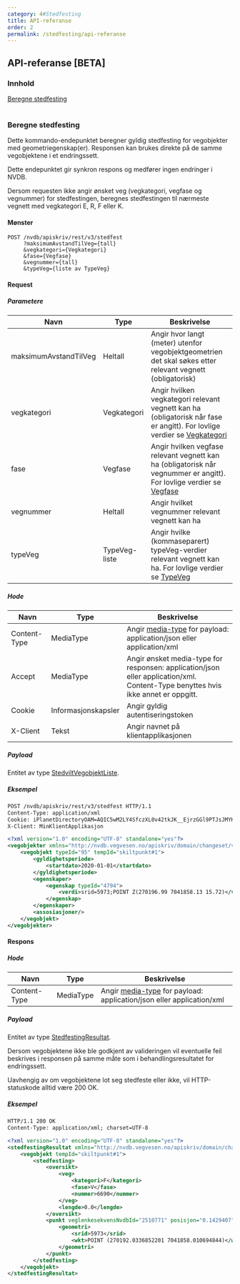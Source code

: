 ```yaml
---
category: 4#Stedfesting
title: API-referanse
order: 2
permalink: /stedfesting/api-referanse
---
```


## API-referanse [BETA]

### Innhold

[Beregne stedfesting](#beregne-stedfesting)  
<br/>


### Beregne stedfesting

Dette kommando-endepunktet beregner gyldig stedfesting for vegobjekter med geometriegenskap(er). Responsen kan brukes
direkte på de samme vegobjektene i et endringssett.

Dette endepunktet gir synkron respons og medfører ingen endringer i NVDB.

Dersom requesten ikke angir ønsket veg (vegkategori, vegfase og vegnummer) for stedfestingen, beregnes stedfestingen til nærmeste
vegnett med vegkategori E, R, F eller K.

#### Mønster

```
POST /nvdb/apiskriv/rest/v3/stedfest
     ?maksimumAvstandTilVeg={tall}
     &vegkategori={Vegkategori}
     &fase={Vegfase}
     &vegnummer={tall}
     &typeVeg={liste av TypeVeg}
```

#### Request

##### Parametere

Navn|Type|Beskrivelse
-|-|-
maksimumAvstandTilVeg|Heltall|Angir hvor langt (meter) utenfor vegobjektgeometrien det skal søkes etter relevant vegnett (obligatorisk)
vegkategori|Vegkategori|Angir hvilken vegkategori relevant vegnett kan ha (obligatorisk når fase er angitt). For lovlige verdier se [Vegkategori](https://www.vegvesen.no/nvdb/apiskriv/rest/v3/stedfest/vegkategori.xsd)
fase|Vegfase|Angir hvilken vegfase relevant vegnett kan ha (obligatorisk når vegnummer er angitt). For lovlige verdier se [Vegfase](https://www.vegvesen.no/nvdb/apiskriv/rest/v3/stedfest/vegfase.xsd)
vegnummer|Heltall|Angir hvilket vegnummer relevant vegnett kan ha
typeVeg|TypeVeg-liste|Angir hvilke (kommaseparert) typeVeg-verdier relevant vegnett kan ha. For lovlige verdier se [TypeVeg](https://www.vegvesen.no/nvdb/apiskriv/rest/v3/stedfest/typeveg.xsd)
        
##### Hode

Navn|Type|Beskrivelse
-|-|-
Content-Type|MediaType|Angir [media-type](https://www.iana.org/assignments/media-types/media-types.xhtml) for payload: application/json eller application/xml
Accept|MediaType|Angir ønsket media-type for responsen: application/json eller application/xml. Content-Type benyttes hvis ikke annet er oppgitt.
Cookie|Informasjonskapsler|Angir gyldig autentiseringstoken
X-Client|Tekst|Angir navnet på klientapplikasjonen

##### Payload

Entitet av type [StedviltVegobjektListe](https://www.vegvesen.no/nvdb/apiskriv/rest/v3/stedfest/stedfest.xsd).

##### Eksempel

```xml
POST /nvdb/apiskriv/rest/v3/stedfest HTTP/1.1
Content-Type: application/xml
Cookie: iPlanetDirectoryOAM=AQIC5wM2LY4SfczXL0v42tkJK__EjrzGGl9PTJsJMYKuzLo
X-Client: MinKlientApplikasjon

<?xml version="1.0" encoding="UTF-8" standalone="yes"?>
<vegobjekter xmlns="http://nvdb.vegvesen.no/apiskriv/domain/changeset/v3">
    <vegobjekt typeId="95" tempId="skiltpunkt#1">
        <gyldighetsperiode>
            <startdato>2020-01-01</startdato>
        </gyldighetsperiode>
        <egenskaper>
            <egenskap typeId="4794">
                <verdi>srid=5973;POINT Z(270196.99 7041858.13 15.72)</verdi>
            </egenskap>
        </egenskaper>
        <assosiasjoner/>
    </vegobjekt>
</vegobjekter>
```

#### Respons

##### Hode

Navn|Type|Beskrivelse
-|-|-
Content-Type|MediaType|Angir [media-type](https://www.iana.org/assignments/media-types/media-types.xhtml) for payload: application/json eller application/xml

##### Payload

Entitet av type [StedfestingResultat](https://www.vegvesen.no/nvdb/apiskriv/rest/v3/stedfest/stedfest-resultat.xsd).

Dersom vegobjektene ikke ble godkjent av valideringen vil eventuelle feil beskrives i responsen på samme måte som i 
behandlingsresultatet for endringssett.

Uavhengig av om vegobjektene lot seg stedfeste eller ikke, vil HTTP-statuskode alltid være 200 OK.
 
##### Eksempel

```xml
HTTP/1.1 200 OK
Content-Type: application/xml; charset=UTF-8

<?xml version="1.0" encoding="UTF-8" standalone="yes"?>
<stedfestingResultat xmlns="http://nvdb.vegvesen.no/apiskriv/domain/changeset/v3">
    <vegobjekt tempId="skiltpunkt#1">
        <stedfesting>
            <oversikt>
                <veg>
                    <kategori>F</kategori>
                    <fase>V</fase>
                    <nummer>6690</nummer>
                </veg>
                <lengde>0.0</lengde>
            </oversikt>
            <punkt veglenkesekvensNvdbId="2510771" posisjon="0.1429407">
                <geometri>
                    <srid>5973</srid>
                    <wkt>POINT (270192.0336852201 7041858.010694844)</wkt>
                </geometri>
            </punkt>
        </stedfesting>
    </vegobjekt>
</stedfestingResultat>
```
<br/>


